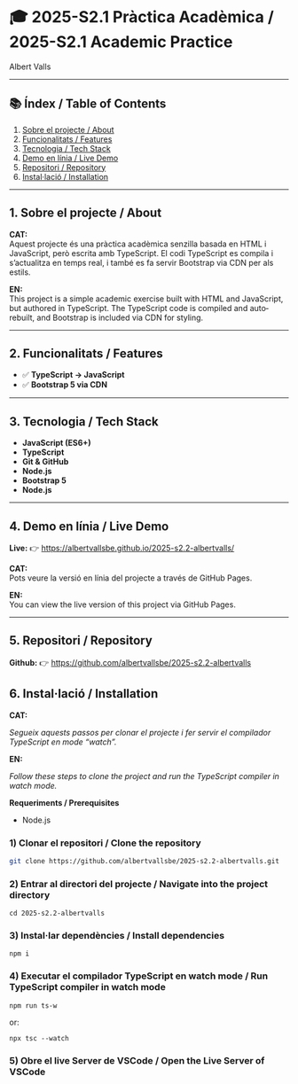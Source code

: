 # 🎓 2025-S2.1 Pràctica Acadèmica / 2025-S2.1 Academic Practice

Albert Valls

---

## 📚 Índex / Table of Contents

1. [Sobre el projecte / About](#1-sobre-el-projecte--about)
2. [Funcionalitats / Features](#2-funcionalitats--features)
3. [Tecnologia / Tech Stack](#3-tecnologia--tech-stack)
4. [Demo en línia / Live Demo](#4-demo-en-línia--live-demo)
5. [Repositori / Repository](#5-repositori--repository)
6. [Instal·lació / Installation](#6-instal·lació--installation)

---

## 1. Sobre el projecte / About

**CAT:**  
Aquest projecte és una pràctica acadèmica senzilla basada en HTML i JavaScript, però escrita amb TypeScript. El codi TypeScript es compila i s’actualitza en temps real, i també es fa servir Bootstrap via CDN per als estils.

**EN:**  
This project is a simple academic exercise built with HTML and JavaScript, but authored in TypeScript. The TypeScript code is compiled and auto‐rebuilt, and Bootstrap is included via CDN for styling.

---

## 2. Funcionalitats / Features

- ✅ **TypeScript → JavaScript**
- ✅ **Bootstrap 5 via CDN**

---

## 3. Tecnologia / Tech Stack

- **JavaScript (ES6+)**
- **TypeScript**
- **Git & GitHub**
- **Node.js**
- **Bootstrap 5**
- **Node.js**

---

## 4. Demo en línia / Live Demo

**Live:** 👉 https://albertvallsbe.github.io/2025-s2.2-albertvalls/

**CAT:**  
Pots veure la versió en línia del projecte a través de GitHub Pages.

**EN:**  
You can view the live version of this project via GitHub Pages.

---

## 5. Repositori / Repository

**Github:** 👉 https://github.com/albertvallsbe/2025-s2.2-albertvalls

## 6. Instal·lació / Installation

**CAT:**

_Segueix aquests passos per clonar el projecte i fer servir el compilador TypeScript en mode “watch”._

**EN:**

_Follow these steps to clone the project and run the TypeScript compiler in watch mode._

**Requeriments / Prerequisites**

- Node.js

### 1) Clonar el repositori / Clone the repository

```bash
git clone https://github.com/albertvallsbe/2025-s2.2-albertvalls.git
```

### 2) Entrar al directori del projecte / Navigate into the project directory

```
cd 2025-s2.2-albertvalls
```

### 3) Instal·lar dependències / Install dependencies

```
npm i
```

### 4) Executar el compilador TypeScript en watch mode / Run TypeScript compiler in watch mode

```
npm run ts-w
```

or:

```
npx tsc --watch
```

### 5) Obre el live Server de VSCode / Open the Live Server of VSCode
